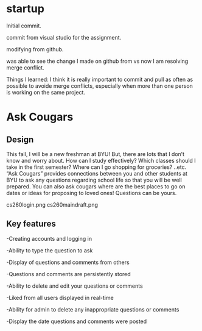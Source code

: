 # startup
Initial commit. 

commit from visual studio for the assignment.

modifying from github.

was able to see the change I made on github from vs now I am resolving merge conflict.

Things I learned: I think it is really important to commit and pull as often as possible to avoide merge conflicts, especially when more than one person is working on the same project.

# Ask Cougars

## Design

This fall, I will be a new freshman at BYU! But, there are lots that I don’t know and worry about. How can I study effectively? Which classes should I take in the first semester? Where can I go shopping for groceries? ..etc. “Ask Cougars” provides connections between you and other students at BYU to ask any questions regarding school life so that you will be well prepared. You can also ask cougars where are the best places to go on dates or ideas for proposing to loved ones! Questions can be yours.

cs260login.png
cs260maindraft.png

## Key features

-Creating accounts and logging in

-Ability to type the question to ask

-Display of questions and comments from others

-Questions and comments are persistently stored

-Ability to delete and edit your questions or comments

-Liked from all users displayed in real-time

-Ability for admin to delete any inappropriate questions or comments 

-Display the date questions and comments were posted

